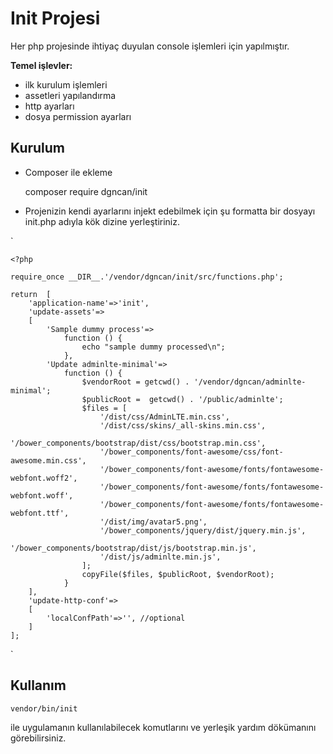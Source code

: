 # Init Projesi
Her php projesinde ihtiyaç duyulan console işlemleri için yapılmıştır.

**Temel işlevler:** 
* ilk kurulum işlemleri
* assetleri yapılandırma
* http ayarları
* dosya permission ayarları

## Kurulum

* Composer ile ekleme

    
    composer require dgncan/init

* Projenizin kendi ayarlarını injekt edebilmek için şu formatta bir dosyayı init.php adıyla kök dizine yerleştiriniz.
 
`

    <?php
    
    require_once __DIR__.'/vendor/dgncan/init/src/functions.php';
    
    return  [
        'application-name'=>'init',
        'update-assets'=>
        [
            'Sample dummy process'=>
                function () {
                    echo "sample dummy processed\n";
                },
            'Update adminlte-minimal'=>
                function () {
                    $vendorRoot = getcwd() . '/vendor/dgncan/adminlte-minimal';
                    $publicRoot =  getcwd() . '/public/adminlte';
                    $files = [
                        '/dist/css/AdminLTE.min.css',
                        '/dist/css/skins/_all-skins.min.css',
                        '/bower_components/bootstrap/dist/css/bootstrap.min.css',
                        '/bower_components/font-awesome/css/font-awesome.min.css',
                        '/bower_components/font-awesome/fonts/fontawesome-webfont.woff2',
                        '/bower_components/font-awesome/fonts/fontawesome-webfont.woff',
                        '/bower_components/font-awesome/fonts/fontawesome-webfont.ttf',
                        '/dist/img/avatar5.png',
                        '/bower_components/jquery/dist/jquery.min.js',
                        '/bower_components/bootstrap/dist/js/bootstrap.min.js',
                        '/dist/js/adminlte.min.js',
                    ];
                    copyFile($files, $publicRoot, $vendorRoot);
                }
        ],
        'update-http-conf'=>
        [
            'localConfPath'=>'', //optional
        ]
    ];
 `   
    
    
## Kullanım

    vendor/bin/init 

ile uygulamanın kullanılabilecek komutlarını ve yerleşik yardım dökümanını görebilirsiniz.  